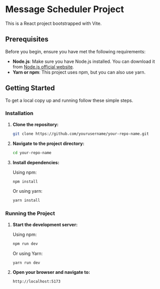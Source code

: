 # Message Scheduler Project

This is a React project bootstrapped with Vite.

## Prerequisites

Before you begin, ensure you have met the following requirements:

- **Node.js**: Make sure you have Node.js installed. You can download it from [Node.js official website](https://nodejs.org/).
- **Yarn or npm**: This project uses npm, but you can also use yarn.

## Getting Started

To get a local copy up and running follow these simple steps.

### Installation

1. **Clone the repository:**

   ```sh
   git clone https://github.com/yourusername/your-repo-name.git
   ```

2. **Navigate to the project directory:**

   ```sh
   cd your-repo-name
   ```

3. **Install dependencies:**

   Using npm:

   ```sh
   npm install
   ```

   Or using yarn:

   ```sh
   yarn install
   ```

### Running the Project

1. **Start the development server:**

   Using npm:

   ```sh
   npm run dev
   ```

   Or using Yarn:

   ```sh
   yarn run dev
   ```

2. **Open your browser and navigate to:**

   ```
   http://localhost:5173
   ```
